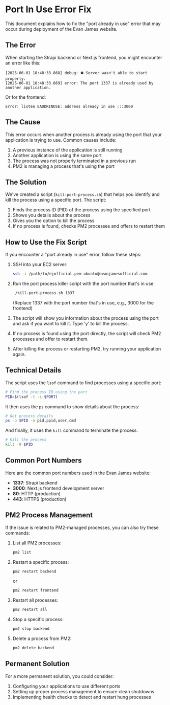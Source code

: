 # Port In Use Error Fix

This document explains how to fix the "port already in use" error that may occur during deployment of the Evan James website.

## The Error

When starting the Strapi backend or Next.js frontend, you might encounter an error like this:

```
[2025-06-01 18:48:33.868] debug: ⛔️ Server wasn't able to start properly.
[2025-06-01 18:48:33.869] error: The port 1337 is already used by another application.
```

Or for the frontend:

```
Error: listen EADDRINUSE: address already in use :::3000
```

## The Cause

This error occurs when another process is already using the port that your application is trying to use. Common causes include:

1. A previous instance of the application is still running
2. Another application is using the same port
3. The process was not properly terminated in a previous run
4. PM2 is managing a process that's using the port

## The Solution

We've created a script (`kill-port-process.sh`) that helps you identify and kill the process using a specific port. The script:

1. Finds the process ID (PID) of the process using the specified port
2. Shows you details about the process
3. Gives you the option to kill the process
4. If no process is found, checks PM2 processes and offers to restart them

## How to Use the Fix Script

If you encounter a "port already in use" error, follow these steps:

1. SSH into your EC2 server:
   ```bash
   ssh -i /path/to/ejofficial.pem ubuntu@evanjamesofficial.com
   ```

2. Run the port process killer script with the port number that's in use:
   ```bash
   ./kill-port-process.sh 1337
   ```
   (Replace 1337 with the port number that's in use, e.g., 3000 for the frontend)

3. The script will show you information about the process using the port and ask if you want to kill it. Type 'y' to kill the process.

4. If no process is found using the port directly, the script will check PM2 processes and offer to restart them.

5. After killing the process or restarting PM2, try running your application again.

## Technical Details

The script uses the `lsof` command to find processes using a specific port:

```bash
# Find the process ID using the port
PID=$(lsof -t -i:$PORT)
```

It then uses the `ps` command to show details about the process:

```bash
# Get process details
ps -p $PID -o pid,ppid,user,cmd
```

And finally, it uses the `kill` command to terminate the process:

```bash
# Kill the process
kill -9 $PID
```

## Common Port Numbers

Here are the common port numbers used in the Evan James website:

- **1337**: Strapi backend
- **3000**: Next.js frontend development server
- **80**: HTTP (production)
- **443**: HTTPS (production)

## PM2 Process Management

If the issue is related to PM2-managed processes, you can also try these commands:

1. List all PM2 processes:
   ```bash
   pm2 list
   ```

2. Restart a specific process:
   ```bash
   pm2 restart backend
   ```
   or
   ```bash
   pm2 restart frontend
   ```

3. Restart all processes:
   ```bash
   pm2 restart all
   ```

4. Stop a specific process:
   ```bash
   pm2 stop backend
   ```

5. Delete a process from PM2:
   ```bash
   pm2 delete backend
   ```

## Permanent Solution

For a more permanent solution, you could consider:

1. Configuring your applications to use different ports
2. Setting up proper process management to ensure clean shutdowns
3. Implementing health checks to detect and restart hung processes
